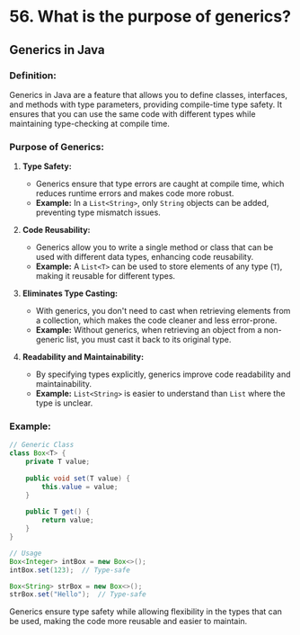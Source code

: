 # 56. What is the purpose of generics?


## Generics in Java

### Definition:
Generics in Java are a feature that allows you to define classes, interfaces, and methods with type parameters, providing compile-time type safety. It ensures that you can use the same code with different types while maintaining type-checking at compile time.

### Purpose of Generics:

1. **Type Safety:**
   - Generics ensure that type errors are caught at compile time, which reduces runtime errors and makes code more robust.
   - **Example:** In a `List<String>`, only `String` objects can be added, preventing type mismatch issues.

2. **Code Reusability:**
   - Generics allow you to write a single method or class that can be used with different data types, enhancing code reusability.
   - **Example:** A `List<T>` can be used to store elements of any type (`T`), making it reusable for different types.

3. **Eliminates Type Casting:**
   - With generics, you don't need to cast when retrieving elements from a collection, which makes the code cleaner and less error-prone.
   - **Example:** Without generics, when retrieving an object from a non-generic list, you must cast it back to its original type.

4. **Readability and Maintainability:**
   - By specifying types explicitly, generics improve code readability and maintainability.
   - **Example:** `List<String>` is easier to understand than `List` where the type is unclear.

### Example:
```java
// Generic Class
class Box<T> {
    private T value;
    
    public void set(T value) {
        this.value = value;
    }
    
    public T get() {
        return value;
    }
}

// Usage
Box<Integer> intBox = new Box<>();
intBox.set(123);  // Type-safe

Box<String> strBox = new Box<>();
strBox.set("Hello");  // Type-safe
```

Generics ensure type safety while allowing flexibility in the types that can be used, making the code more reusable and easier to maintain.
